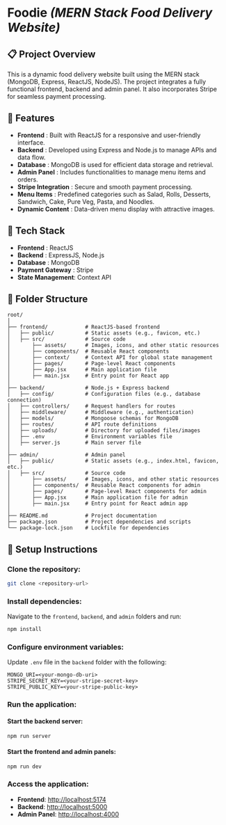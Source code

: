 # Foodie *(MERN Stack Food Delivery Website)*

## 📋 Project Overview
This is a dynamic food delivery website built using the MERN stack (MongoDB, Express, ReactJS, NodeJS). The project integrates a fully functional frontend, backend and admin panel. It also incorporates Stripe for seamless payment processing.

## 🌟 Features
- **Frontend** : Built with ReactJS for a responsive and user-friendly interface.
- **Backend** : Developed using Express and Node.js to manage APIs and data flow.
- **Database** : MongoDB is used for efficient data storage and retrieval.
- **Admin Panel** : Includes functionalities to manage menu items and orders.
- **Stripe Integration** : Secure and smooth payment processing.
- **Menu Items** : Predefined categories such as Salad, Rolls, Desserts, Sandwich, Cake, Pure Veg, Pasta, and Noodles.
- **Dynamic Content** : Data-driven menu display with attractive images.

## 🚀 Tech Stack
- **Frontend** : ReactJS
- **Backend** : ExpressJS, Node.js
- **Database** : MongoDB
- **Payment Gateway** : Stripe
- **State Management**: Context API

## 📂 Folder Structure
```plaintext
root/
│
├── frontend/            # ReactJS-based frontend
│   ├── public/          # Static assets (e.g., favicon, etc.)
│   ├── src/             # Source code
│       ├── assets/      # Images, icons, and other static resources
│       ├── components/  # Reusable React components
│       ├── context/     # Context API for global state management
│       ├── pages/       # Page-level React components
│       ├── App.jsx      # Main application file
│       ├── main.jsx     # Entry point for React app
│
├── backend/             # Node.js + Express backend
│   ├── config/          # Configuration files (e.g., database connection)
│   ├── controllers/     # Request handlers for routes
│   ├── middleware/      # Middleware (e.g., authentication)
│   ├── models/          # Mongoose schemas for MongoDB
│   ├── routes/          # API route definitions
│   ├── uploads/         # Directory for uploaded files/images
│   ├── .env             # Environment variables file
│   ├── server.js        # Main server file
│
├── admin/               # Admin panel
│   ├── public/          # Static assets (e.g., index.html, favicon, etc.)
│   ├── src/             # Source code
│       ├── assets/      # Images, icons, and other static resources
│       ├── components/  # Reusable React components for admin
│       ├── pages/       # Page-level React components for admin
│       ├── App.jsx      # Main application file for admin
│       ├── main.jsx     # Entry point for React admin app
│
├── README.md            # Project documentation
├── package.json         # Project dependencies and scripts
└── package-lock.json    # Lockfile for dependencies
```
## 🔧 Setup Instructions

### Clone the repository:
```bash
git clone <repository-url>
```

### Install dependencies:
Navigate to the `frontend`, `backend`, and `admin` folders and run:
```bash
npm install
```

### Configure environment variables:
Update `.env` file in the `backend` folder with the following:
```env
MONGO_URI=<your-mongo-db-uri>
STRIPE_SECRET_KEY=<your-stripe-secret-key>
STRIPE_PUBLIC_KEY=<your-stripe-public-key>
```

### Run the application:
#### Start the backend server:
```bash
npm run server
```

#### Start the frontend and admin panels:
```bash
npm run dev
```

### Access the application:
- **Frontend**: [http://localhost:5174](http://localhost:5174)  
- **Backend**: [http://localhost:5000](http://localhost:4000)  
- **Admin Panel**: [http://localhost:4000](http://localhost:4000)
